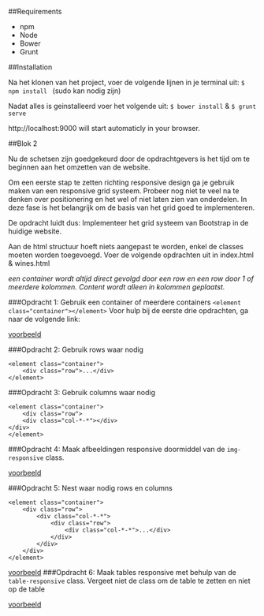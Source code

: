 ##Requirements

- npm
- Node
- Bower
- Grunt

##Installation

Na het klonen van het project, voer de volgende lijnen in je terminal uit:
```$ npm install ``` (sudo kan nodig zijn)

Nadat alles is geinstalleerd voer het volgende uit:
``` $ bower install ``` & ```$ grunt serve```

http://localhost:9000 will start automaticly in your browser.



##Blok 2

Nu de schetsen zijn goedgekeurd door de opdrachtgevers is het tijd om te beginnen aan het omzetten van de website.

Om een eerste stap te zetten richting responsive design ga je gebruik maken van een responsive grid systeem.
Probeer nog niet te veel na te denken over positionering en het wel of niet laten zien van onderdelen. In deze fase is het belangrijk om de basis van het grid goed te implementeren.

De opdracht luidt dus: Implementeer het grid systeem van Bootstrap in de huidige website.

Aan de html structuur hoeft niets aangepast te worden, enkel de classes moeten worden toegevoegd. Voer de volgende opdrachten uit in index.html & wines.html

*een container wordt altijd direct gevolgd door een row en een row door 1 of meerdere kolommen.
Content wordt alleen in kolommen geplaatst.*

###Opdracht 1:
Gebruik een container of meerdere containers
```<element class="container"></element>```
Voor hulp bij de eerste drie opdrachten, ga naar de volgende link:

[voorbeeld](http://plnkr.co/edit/5m9XEN7AbDBQZKpDP6wA?p=preview)

###Opdracht 2:
Gebruik rows waar nodig
```
<element class="container">
    <div class="row">...</div>
</element>
```

###Opdracht 3:
Gebruik columns waar nodig

```
<element class="container">
    <div class="row">
    <div class="col-*-*"></div>
</div>
</element>
```

###Opdracht 4:
Maak afbeeldingen responsive doormiddel van de ```img-responsive``` class.

[voorbeeld](http://plnkr.co/edit/furoLAe7Y8vVfrTDJ23Q?p=preview)

###Opdracht 5: 
Nest waar nodig rows en columns

```
<element class="container">
    <div class="row">
        <div class="col-*-*">
            <div class="row">
                <div class="col-*-*">...</div>
            </div>
        </div>
    </div>
</element>
```

[voorbeeld](http://plnkr.co/edit/BG1owEQajGeTnbtBd1ji?p=preview)
###Opdracht 6: 
Maak tables responsive met behulp van de `table-responsive` class. Vergeet niet de class om de table te zetten en niet op de table

[voorbeeld](http://plnkr.co/edit/ztsWzOKSF4GI6jYukcTw?p=preview)
